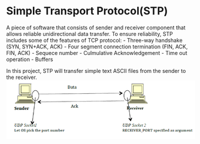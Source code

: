 # Simple Transport Protocol(STP) 

A piece of software that consists of sender and receiver component that allows reliable unidirectional data transfer. 
To ensure reliability, STP includes some of the features of TCP protocol: 
	- Three-way handshake (SYN, SYN+ACK, ACK) 
	- Four segment connection termination (FIN, ACK, FIN, ACK)
	- Sequece number
	- Culmulative Acknowledgement 
	- Time out operation 
	- Buffers 

In this project, STP will transfer simple text ASCII files from the sender to the receiver. 
![Alt text](/images/logo.png)
